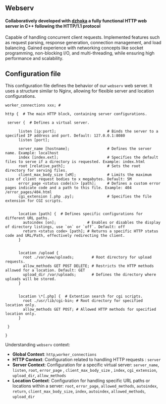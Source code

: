## Webserv

#### Collaboratively developed with [dzhoka](https://github.com/dzhoka) a fully functional HTTP web server in C++ following the HTTP/1.1 protocol

Capable of handling concurrent client requests. 
Implemented features such as request parsing, response generation, connection management, and load balancing. 
Gained experience with networking concepts like socket programming, non-blocking I/O, and multi-threading, while ensuring high performance and scalability.

## Configuration file

This configuration file defines the behavior of our `webserv` web server. It uses a structure similar to Nginx, allowing for flexible server and location configurations.

```
worker_connections xxx; #

http {  # The main HTTP block, containing server configurations.

 server {  # Defines a virtual server.

      listen [ip:port];                       # Binds the server to a specified IP address and port. Default: 127.0.0.1:8080
      listen [port];

      server_name [hostname];                 # Defines the server name. Example: localhost
      index [index.ext];                      # Specifies the default files to serve if a directory is requested. Example: index.html
      root [relative_path];                   # Sets the root directory for serving files.
      client_max_body_size [xM];              # Limits the maximum size of client request bodies to x megabytes. Default: 5M
      error_page <status code(s)> [path];     # Defines a custom error pages indicate code and a path to this file. Example: 404 /error_pages/404.html
      cgi_extension [.php .py];               # Specifies the file extension for CGI scripts.


      location [path] {  # Defines specific configurations for different URL paths.
        autoindex [on];              # Enables or disables the display of directory listings, use `on` or `off`. Default: off
        return <status code> [path]; # Returns a specific HTTP status code and URL/Path, effectively redirecting the client.
      }


      location /upload {
        root ./var/www/uploads;        # Root directory for upload requests.
        allow_methods GET POST DELETE; # Restricts the HTTP methods allowed for a location. Default: GET
        upload_dir /var/uploads;       # Defines the directory where uploads will be stored.
      }


      location \*[.php] {  # Extention search for cgi scripts.
        root ./usr/lib/cgi-bin; # Root directory for specified location only.
        allow_methods GET POST; # Allowed HTTP methods for specified location only.
      }

 }

}
```

Understanding `webserv` context:

- **Global Context**: `http`,`worker_connections`
- **HTTP Context**: Configuration related to handling HTTP requests :  `server`
- **Server Context**: Configuration for a specific virtual server: `server_name`, `listen`, `root`,  `error_page` , `client_max_body_size` , `index`, `cgi_extension`, `upload_dir`, `allow_methods`
- **Location Context**: Configuration for handling specific URL paths or locations within a server: `root`, `error_page`, `allowed_methods`, `autoindex`, `return`, `client_max_body_size`, `index`, `autoindex`, `allowed_methods`, `upload_dir`

